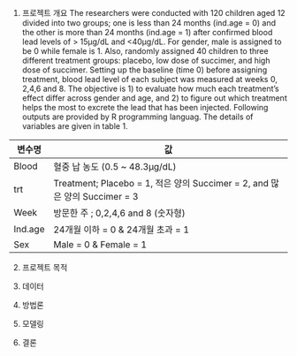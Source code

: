 1. 프로젝트 개요
The researchers were conducted with 120 children aged 12 divided into two groups; one is less than 24
months (ind.age = 0) and the other is more than 24 months (ind.age = 1) after confirmed blood lead levels of >
15μg/dL and <40μg/dL. For gender, male is assigned to be 0 while female is 1. Also, randomly assigned 40 children
to three different treatment groups: placebo, low dose of succimer, and high dose of succimer. Setting up the
baseline (time 0) before assigning treatment, blood lead level of each subject was measured at weeks 0, 2,4,6 and 8.
The objective is 1) to evaluate how much each treatment’s effect differ across gender and age, and 2) to figure out
which treatment helps the most to excrete the lead that has been injected. Following outputs are provided by R
programming languag. The details of variables are given in table 1.

| 변수명 | 값 |
|---|---|
|Blood | 혈중 납 농도 (0.5 ~ 48.3μg/dL) 
|trt | Treatment; Placebo = 1, 적은 양의 Succimer = 2, and 많은 양의 Succimer = 3
| Week | 방문한 주 ; 0,2,4,6 and 8 (숫자형)
|Ind.age | 24개월 이하 = 0 & 24개월 초과 = 1
| Sex | Male = 0 & Female = 1




2. 프로젝트 목적







3. 데이터







4. 방법론





5. 모델링



6. 결론
